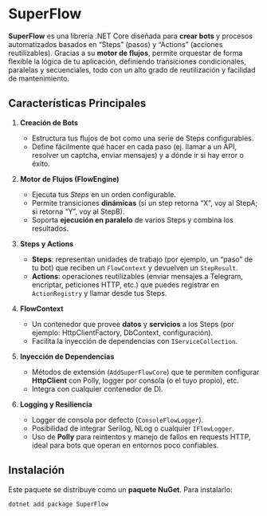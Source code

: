 # SuperFlow

**SuperFlow** es una librería .NET Core diseñada para **crear bots** y procesos automatizados basados en “Steps” (pasos) y “Actions” (acciones reutilizables). Gracias a su **motor de flujos**, permite orquestar de forma flexible la lógica de tu aplicación, definiendo transiciones condicionales, paralelas y secuenciales, todo con un alto grado de reutilización y facilidad de mantenimiento.

## Características Principales

1. **Creación de Bots**  
   - Estructura tus flujos de bot como una serie de Steps configurables.  
   - Define fácilmente qué hacer en cada paso (ej. llamar a un API, resolver un captcha, enviar mensajes) y a dónde ir si hay error o éxito.

2. **Motor de Flujos (FlowEngine)**  
   - Ejecuta tus _Steps_ en un orden configurable.  
   - Permite transiciones **dinámicas** (si un step retorna “X”, voy al StepA; si retorna “Y”, voy al StepB).  
   - Soporta **ejecución en paralelo** de varios Steps y combina los resultados.

3. **Steps y Actions**  
   - **Steps**: representan unidades de trabajo (por ejemplo, un “paso” de tu bot) que reciben un `FlowContext` y devuelven un `StepResult`.  
   - **Actions**: operaciones reutilizables (enviar mensajes a Telegram, encriptar, peticiones HTTP, etc.) que puedes registrar en `ActionRegistry` y llamar desde tus Steps.

4. **FlowContext**  
   - Un contenedor que provee **datos** y **servicios** a los Steps (por ejemplo: HttpClientFactory, DbContext, configuración).  
   - Facilita la inyección de dependencias con `IServiceCollection`.

5. **Inyección de Dependencias**  
   - Métodos de extensión (`AddSuperFlowCore`) que te permiten configurar **HttpClient** con Polly, logger por consola (o el tuyo propio), etc.  
   - Integra con cualquier contenedor de DI.

6. **Logging y Resiliencia**  
   - Logger de consola por defecto (`ConsoleFlowLogger`).  
   - Posibilidad de integrar Serilog, NLog o cualquier `IFlowLogger`.  
   - Uso de **Polly** para reintentos y manejo de fallos en requests HTTP, ideal para bots que operan en entornos poco confiables.

## Instalación

Este paquete se distribuye como un **paquete NuGet**. Para instalarlo:

```bash
dotnet add package SuperFlow
